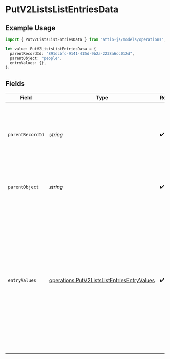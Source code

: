 # PutV2ListsListEntriesData

## Example Usage

```typescript
import { PutV2ListsListEntriesData } from "attio-js/models/operations";

let value: PutV2ListsListEntriesData = {
  parentRecordId: "891dcbfc-9141-415d-9b2a-2238a6cc012d",
  parentObject: "people",
  entryValues: {},
};
```

## Fields

| Field                                                                                                                                                                                                                                                                                                                           | Type                                                                                                                                                                                                                                                                                                                            | Required                                                                                                                                                                                                                                                                                                                        | Description                                                                                                                                                                                                                                                                                                                     | Example                                                                                                                                                                                                                                                                                                                         |
| ------------------------------------------------------------------------------------------------------------------------------------------------------------------------------------------------------------------------------------------------------------------------------------------------------------------------------- | ------------------------------------------------------------------------------------------------------------------------------------------------------------------------------------------------------------------------------------------------------------------------------------------------------------------------------- | ------------------------------------------------------------------------------------------------------------------------------------------------------------------------------------------------------------------------------------------------------------------------------------------------------------------------------- | ------------------------------------------------------------------------------------------------------------------------------------------------------------------------------------------------------------------------------------------------------------------------------------------------------------------------------- | ------------------------------------------------------------------------------------------------------------------------------------------------------------------------------------------------------------------------------------------------------------------------------------------------------------------------------- |
| `parentRecordId`                                                                                                                                                                                                                                                                                                                | *string*                                                                                                                                                                                                                                                                                                                        | :heavy_check_mark:                                                                                                                                                                                                                                                                                                              | A UUID identifying the record you want to add to the list. The record will become the 'parent' of the created list entry.                                                                                                                                                                                                       | 891dcbfc-9141-415d-9b2a-2238a6cc012d                                                                                                                                                                                                                                                                                            |
| `parentObject`                                                                                                                                                                                                                                                                                                                  | *string*                                                                                                                                                                                                                                                                                                                        | :heavy_check_mark:                                                                                                                                                                                                                                                                                                              | A UUID or slug identifying the object that the added parent record belongs to.                                                                                                                                                                                                                                                  | people                                                                                                                                                                                                                                                                                                                          |
| `entryValues`                                                                                                                                                                                                                                                                                                                   | [operations.PutV2ListsListEntriesEntryValues](../../models/operations/putv2listslistentriesentryvalues.md)                                                                                                                                                                                                                      | :heavy_check_mark:                                                                                                                                                                                                                                                                                                              | An object with an attribute `api_slug` or `attribute_id` as the key, and a single value (for single-select attributes), or an array of values (for single or multi-select attributes) as the values. For complete documentation on values for all attribute types, please see our [attribute type docs](/docs/attribute-types). | {<br/>"41252299-f8c7-4b5e-99c9-4ff8321d2f96": "Text value",<br/>"multiselect_attribute": [<br/>"Select option 1",<br/>"Select option 2"<br/>]<br/>}                                                                                                                                                                             |